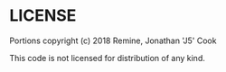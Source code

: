 # LICENSE #

Portions copyright (c) 2018 Remine, Jonathan 'J5' Cook


This code is not licensed for distribution of any kind.
